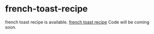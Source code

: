 # french-toast-recipe
french toast recipe is available. <a href="https://metavideos.com/video/66739748/nutella-stuffed-french-toast-rolls-recipe"> french toast recipe</a>
Code will be coming soon.
